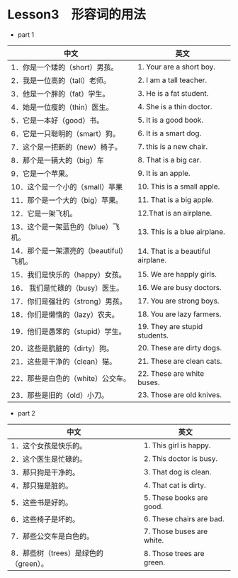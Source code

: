 # Lesson3　形容词的用法

- part 1

| 中文                                    | 英文                              |
| --------------------------------------- | --------------------------------- |
| 1．你是一个矮的（short）男孩。          | 1. Your are a short boy.          |
| 2．我是一位高的（tall）老师。           | 2. I am a tall teacher.           |
| 3．他是一个胖的（fat）学生。            | 3. He is a fat student.           |
| 4．她是一位瘦的（thin）医生。           | 4. She is a thin doctor.          |
| 5．它是一本好（good）书。               | 5. It is a good book.             |
| 6．它是一只聪明的（smart）狗。          | 6. It is a smart dog.             |
| 7．这个是一把新的（new）椅子。          | 7. this is a new chair.           |
| 8．那个是一辆大的（big）车              | 8. That is a big car.             |
| 9．它是一个苹果。                       | 9. It is an apple.                |
| 10．这个是一个小的（small）苹果         | 10. This is a small apple.        |
| 11．那个是一个大的（big）苹果。         | 11. That is a big apple.          |
| 12．它是一架飞机。                      | 12.That is an airplane.           |
| 13．这个是一架蓝色的（blue）飞机。      | 13. This is a blue airplane.      |
| 14．那个是一架漂亮的（beautiful）飞机。 | 14. That is a beautiful airplane. |
| 15．我们是快乐的（happy）女孩。         | 15. We are happly girls.          |
| 16． 我们是忙碌的（busy）医生。         | 16. We are busy doctors.          |
| 17．你们是强壮的（strong）男孩。        | 17. You are strong boys.          |
| 18．你们是懒惰的（lazy）农夫。          | 18. You are lazy farmers.         |
| 19．他们是愚笨的（stupid）学生。        | 19. They are stupid students.     |
| 20．这些是肮脏的（dirty）狗。           | 20. These are dirty dogs.         |
| 21．这些是干净的（clean）猫。           | 21. These are clean cats.         |
| 22．那些是白色的（white）公交车。       | 22. These are white buses.        |
| 23．那些是旧的（old）小刀。             | 23. Those are old knives.         |

- part 2

| 中文                                  | 英文                      |
| ------------------------------------- | ------------------------- |
| 1．这个女孩是快乐的。                 | 1. This girl is happy.    |
| 2．这个医生是忙碌的。                 | 2. This doctor is busy.   |
| 3．那只狗是干净的。                   | 3. That dog is clean.     |
| 4．那只猫是脏的。                     | 4. That cat is dirty.     |
| 5．这些书是好的。                     | 5. These books are good.  |
| 6．这些椅子是坏的。                   | 6. These chairs are bad.  |
| 7．那些公交车是白色的。               | 7. Those buses are white. |
| 8．那些树（trees）是绿色的（green）。 | 8. Those trees are green. |

